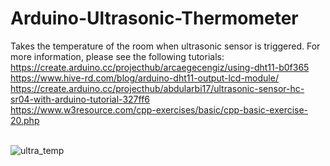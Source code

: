 # Arduino-Ultrasonic-Thermometer
Takes the temperature of the room when ultrasonic sensor is triggered.
For more information, please see the following tutorials:<br>
https://create.arduino.cc/projecthub/arcaegecengiz/using-dht11-b0f365 <br>
https://www.hive-rd.com/blog/arduino-dht11-output-lcd-module/ <br>
https://create.arduino.cc/projecthub/abdularbi17/ultrasonic-sensor-hc-sr04-with-arduino-tutorial-327ff6 <br>
https://www.w3resource.com/cpp-exercises/basic/cpp-basic-exercise-20.php<br><br>

![ultra_temp](https://user-images.githubusercontent.com/45864608/148303185-05817fac-71f4-42d2-9639-8a1ac15c60e8.JPG)
